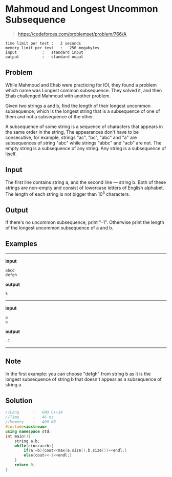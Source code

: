# Mahmoud and Longest Uncommon Subsequence

> https://codeforces.com/problemset/problem/766/A

```
time limit per test	:	2 seconds
memory limit per test	:	256 megabytes
input			:	standard input
output			:	standard ouput
```

## Problem

While Mahmoud and Ehab were practicing for IOI, they found a problem which name was Longest common subsequence. They solved it, and then Ehab challenged Mahmoud with another problem.

Given two strings a and b, find the length of their longest uncommon subsequence, which is the longest string that is a subsequence of one of them and not a subsequence of the other.

A subsequence of some string is a sequence of characters that appears in the same order in the string, The appearances don't have to be consecutive, for example, strings "ac", "bc", "abc" and "a" are subsequences of string "abc" while strings "abbc" and "acb" are not. The empty string is a subsequence of any string. Any string is a subsequence of itself.

## Input

The first line contains string a, and the second line — string b. Both of these strings are non-empty and consist of lowercase letters of English alphabet. The length of each string is not bigger than 10<sup>5</sup> characters.

## Output

If there's no uncommon subsequence, print "-1". Otherwise print the length of the longest uncommon subsequence of a and b.

## Examples

---
**input**
```
abcd
defgh
```
**output**
```
5
```
---
**input**
```
a
a
```
**output**
```
-1
```
---

## Note

In the first example: you can choose "defgh" from string b as it is the longest subsequence of string b that doesn't appear as a subsequence of string a.

## Solution

```c++
//Lang		:	GNU C++14
//Time		:	46 ms
//Memory	:	400 KB
#include<iostream>
using namespace std;
int main(){
	string a,b;
	while(cin>>a>>b){
		if(a!=b){cout<<max(a.size(),b.size())<<endl;}
		else{cout<<-1<<endl;}
	}
	return 0;
}
```
